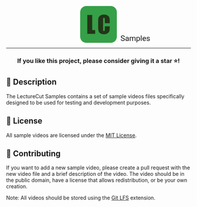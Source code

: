 <div align="center" style="display: grid; grid-template-columns: 1fr 100px 1fr; gap: 10px">
  <span></span>
  <img src=".github/static/Logo.svg" width=100/>
  <span style="font-family: Roboto Flex, Roboto; font-size: 1.5em; align-self: end; justify-self: left">Samples</span>
</div>

---
<div align="center">
  <h3>If you like this project, please consider giving it a star ⭐️!</h3>
</div>

## 📝 Description

The LectureCut Samples contains a set of sample videos files specifically designed to be used for testing and development purposes.

## 📜 License

All sample videos are licensed under the [MIT License](LICENSE).

## 🤝 Contributing

If you want to add a new sample video, please create a pull request with the new video file and a brief description of the video. The video should be in the public domain, have a license that allows redistribution, or be your own creation.

Note: All videos should be stored using the [Git LFS](https://git-lfs.github.com/) extension.